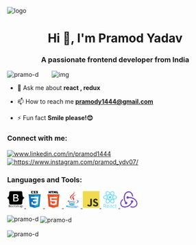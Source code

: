 ![logo]()
 <h1 align="center">Hi 👋, I'm Pramod Yadav</h1>
<h3 align="center">A passionate frontend developer from India</h3>

<img align="right"  alt="img" width="400" src="https://cdn.dribbble.com/users/1162077/screenshots/3848914/programmer.gif"/>

<p align="left"> <img src="https://komarev.com/ghpvc/?username=pramo-d&label=Profile%20views&color=0e75b6&style=flat" alt="pramo-d" /> </p>

- 💬 Ask me about **react , redux**

- 📫 How to reach me **pramody1444@gmail.com**

- ⚡ Fun fact **Smile please!😊**

<h3 align="left">Connect with me:</h3>
<p align="left">
<a href="https://linkedin.com/in/www.linkedin.com/in/pramod1444" target="blank"><img align="center" src="https://raw.githubusercontent.com/rahuldkjain/github-profile-readme-generator/master/src/images/icons/Social/linked-in-alt.svg" alt="www.linkedin.com/in/pramod1444" height="30" width="40" /></a>
<a href="https://instagram.com/https://www.instagram.com/pramod_ydv07/" target="blank"><img align="center" src="https://raw.githubusercontent.com/rahuldkjain/github-profile-readme-generator/master/src/images/icons/Social/instagram.svg" alt="https://www.instagram.com/pramod_ydv07/" height="30" width="40" /></a>
</p>

<h3 align="left">Languages and Tools:</h3>
<p align="left"> <a href="https://getbootstrap.com" target="_blank" rel="noreferrer"> <img src="https://raw.githubusercontent.com/devicons/devicon/master/icons/bootstrap/bootstrap-plain-wordmark.svg" alt="bootstrap" width="40" height="40"/> </a> <a href="https://www.w3schools.com/css/" target="_blank" rel="noreferrer"> <img src="https://raw.githubusercontent.com/devicons/devicon/master/icons/css3/css3-original-wordmark.svg" alt="css3" width="40" height="40"/> </a> <a href="https://www.w3.org/html/" target="_blank" rel="noreferrer"> <img src="https://raw.githubusercontent.com/devicons/devicon/master/icons/html5/html5-original-wordmark.svg" alt="html5" width="40" height="40"/> </a> <a href="https://www.java.com" target="_blank" rel="noreferrer"> <img src="https://raw.githubusercontent.com/devicons/devicon/master/icons/java/java-original.svg" alt="java" width="40" height="40"/> </a> <a href="https://developer.mozilla.org/en-US/docs/Web/JavaScript" target="_blank" rel="noreferrer"> <img src="https://raw.githubusercontent.com/devicons/devicon/master/icons/javascript/javascript-original.svg" alt="javascript" width="40" height="40"/> </a> <a href="https://reactjs.org/" target="_blank" rel="noreferrer"> <img src="https://raw.githubusercontent.com/devicons/devicon/master/icons/react/react-original-wordmark.svg" alt="react" width="40" height="40"/> </a> <a href="https://redux.js.org" target="_blank" rel="noreferrer"> <img src="https://raw.githubusercontent.com/devicons/devicon/master/icons/redux/redux-original.svg" alt="redux" width="40" height="40"/> </a> </p>

<p><img align="left" src="https://github-readme-stats.vercel.app/api/top-langs?username=pramo-d&show_icons=true&locale=en&layout=compact" alt="pramo-d" /></p>

<p>&nbsp;<img align="center" src="https://github-readme-stats.vercel.app/api?username=pramo-d&show_icons=true&locale=en" alt="pramo-d" /></p>

<p><img align="center" src="https://github-readme-streak-stats.herokuapp.com/?user=pramo-d&" alt="pramo-d" /></p>
